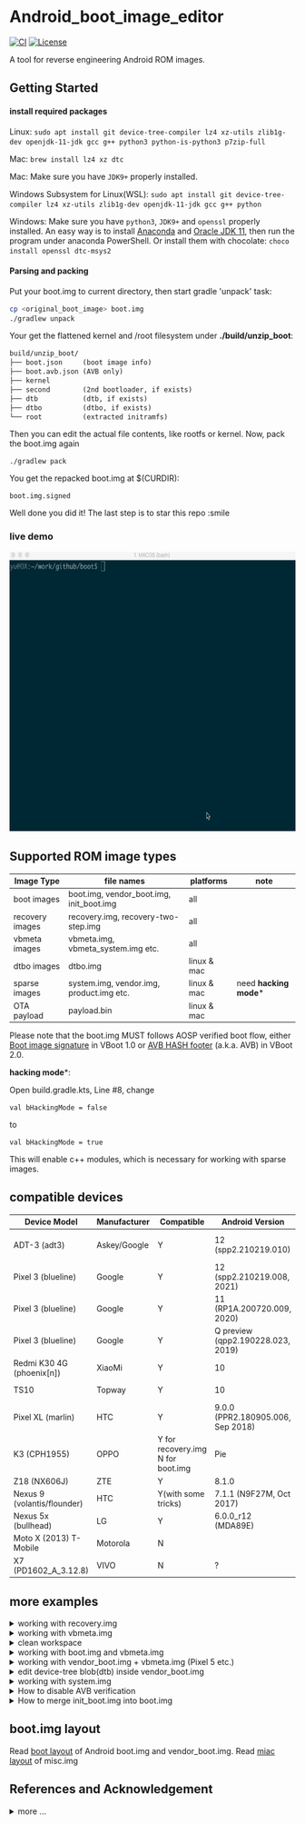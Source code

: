 # Android_boot_image_editor
[![CI](https://github.com/cfig/Android_boot_image_editor/actions/workflows/main.yml/badge.svg)](https://github.com/cfig/Android_boot_image_editor/actions/workflows/main.yml)
[![License](http://img.shields.io/:license-apache-blue.svg?style=flat-square)](http://www.apache.org/licenses/LICENSE-2.0.html)

A tool for reverse engineering Android ROM images.

## Getting Started

#### install required packages

Linux: `sudo apt install git device-tree-compiler lz4 xz-utils zlib1g-dev openjdk-11-jdk gcc g++ python3 python-is-python3 p7zip-full`

Mac: `brew install lz4 xz dtc`

Mac: Make sure you have `JDK9+` properly installed.

Windows Subsystem for Linux(WSL): `sudo apt install git device-tree-compiler lz4 xz-utils zlib1g-dev openjdk-11-jdk gcc g++ python`

Windows: Make sure you have `python3`, `JDK9+` and `openssl` properly installed.
An easy way is to install [Anaconda](https://www.anaconda.com/products/individual#windows) and [Oracle JDK 11](https://www.oracle.com/java/technologies/javase-jdk11-downloads.html), then run the program under anaconda PowerShell.
Or install them with chocolate: `choco install openssl dtc-msys2`

#### Parsing and packing

Put your boot.img to current directory, then start gradle 'unpack' task:

```bash
cp <original_boot_image> boot.img
./gradlew unpack
```

Your get the flattened kernel and /root filesystem under **./build/unzip\_boot**:

    build/unzip_boot/
    ├── boot.json     (boot image info)
    ├── boot.avb.json (AVB only)
    ├── kernel
    ├── second        (2nd bootloader, if exists)
    ├── dtb           (dtb, if exists)
    ├── dtbo          (dtbo, if exists)
    └── root          (extracted initramfs)

Then you can edit the actual file contents, like rootfs or kernel.
Now, pack the boot.img again

    ./gradlew pack

You get the repacked boot.img at $(CURDIR):

    boot.img.signed

Well done you did it! The last step is to star this repo :smile


### live demo
<!-- ![](doc/op.gif) -->
<p align="center">
    <img src=doc/op.gif width="615" height="492">
</p>

## Supported ROM image types

| Image Type      | file names                              |  platforms    | note |
| --------------- | -----------------------------------     | ----------    | ---- |
| boot images     | boot.img, vendor_boot.img, init_boot.img|  all          | |
| recovery images | recovery.img, recovery-two-step.img     |  all          | |
| vbmeta images   | vbmeta.img, vbmeta_system.img etc.      |  all          | |
| dtbo images     | dtbo.img                                | linux & mac   | |
| sparse images   | system.img, vendor.img, product.img etc.| linux & mac   | need **hacking mode**\* |
| OTA payload     | payload.bin                             | linux & mac   | |

Please note that the boot.img MUST follows AOSP verified boot flow, either [Boot image signature](https://source.android.com/security/verifiedboot/verified-boot#signature_format) in VBoot 1.0 or [AVB HASH footer](https://android.googlesource.com/platform/external/avb/+/master/README.md#The-VBMeta-struct) (a.k.a. AVB) in VBoot 2.0.

**hacking mode**\*:

Open build.gradle.kts, Line #8, change
```
val bHackingMode = false
```
to
```
val bHackingMode = true
```
This will enable c++ modules, which is necessary for working with sparse images.

## compatible devices

| Device Model                   | Manufacturer | Compatible           | Android Version          | Note |
|--------------------------------|--------------|----------------------|--------------------------|------|
| ADT-3 (adt3)                   | Askey/Google | Y                    | 12 (spp2.210219.010)     | amlogic inside, <Br>Android TV |
| Pixel 3 (blueline)             | Google       | Y                    | 12 (spp2.210219.008, <Br>2021)| |
| Pixel 3 (blueline)             | Google       | Y                    | 11 (RP1A.200720.009, <Br>2020)| [more ...](doc/additional_tricks.md#pixel-3-blueline) |
| Pixel 3 (blueline)             | Google       | Y                    | Q preview (qpp2.190228.023, <Br>2019)| [more ...](doc/additional_tricks.md#pixel-3-blueline) |
| Redmi K30 4G (phoenix[n])      | XiaoMi       | Y                    | 10 | [verified](https://github.com/cfig/Android_boot_image_editor/issues/17#issuecomment-817169307) by @eebssk1 |
| TS10                           | Topway       | Y                    | 10                       | car headunit, @mariodantas |
| Pixel XL (marlin)              | HTC          | Y                    | 9.0.0 (PPR2.180905.006, <Br>Sep 2018)| [more ...](doc/additional_tricks.md#pixel-xl-marlin) |
| K3 (CPH1955)                   | OPPO         | Y for recovery.img<Br> N for boot.img  | Pie    | [more](doc/additional_tricks.md#k3-cph1955) |
| Z18 (NX606J)                    | ZTE          | Y                    | 8.1.0                    | [more...](doc/additional_tricks.md#nx606j) |
| Nexus 9 (volantis/flounder)    | HTC          | Y(with some tricks)  | 7.1.1 (N9F27M, Oct 2017) | [tricks](doc/additional_tricks.md#tricks-for-nexus-9volantis)|
| Nexus 5x (bullhead)            | LG           | Y                    | 6.0.0_r12 (MDA89E)       |      |
| Moto X (2013) T-Mobile         | Motorola     | N                    |                          |      |
| X7 (PD1602_A_3.12.8)           | VIVO         | N                    | ?                        | [Issue 35](https://github.com/cfig/Android_boot_image_editor/issues/35) |

## more examples
<details>
  <summary>working with recovery.img</summary>

Please remember to clean the work directory first.

```bash
rm *.img
cp <your_recovery_image> recovery.img
./gradlew unpack
./gradlew pack
```

</details>

<details>
  <summary>working with vbmeta.img</summary>


```bash
rm *.img
cp <your_vbmeta_image> vbmeta.img
./gradlew unpack
./gradlew pack
```

</details>

<details>
  <summary>clean workspace</summary>
When you finished current work and need to clean the workspace for next image, it's a good idea to call the `clear` command:

```bash
./gradlew clear
```

</details>

<details>
  <summary>working with boot.img and vbmeta.img</summary>

If your vbmeta.img contains hash of boot.img, you MUST update vbmeta image together.

```bash
rm *.img
cp <your_boot_image> boot.img
cp <your_vbmeta_image> vbmeta.img
./gradlew unpack
./gradlew pack
```
Your boot.img.signed and vbmeta.img.signd will be updated together, then you can flash them to your device.

</details>

<details>
  <summary>working with vendor_boot.img + vbmeta.img (Pixel 5 etc.)</summary>
Most devices include hash descriptor of vendor_boot.img in vbmeta.img, so if you need to modify vendor_boot.img, you need to update vbmeta.img together.

```bash
rm *.img
cp <your_vendor_boot_image> vendor_boot.img
cp <your_vbmeta_image> vbmeta.img
./gradlew unpack
./gradlew pack
./gradlew flash
```

Please note that to use 'gradle flash', your host machine must be connectted to your DUT with adb, and you already 'adb root'.

</details>

<details>
  <summary>edit device-tree blob(dtb) inside vendor_boot.img</summary>

If you want to edit the device-tree blob in place:

```bash
cp <your_vendor_boot_image> vendor_boot.img
cp <your_vbmeta_image> vbmeta.img
./gradlew unpack
==> now you can edit build/unzip_boot/dtb.src directly
./gradlew pack
```

During unpack stage, dtb will be dumped to file `build/unzip_boot/dtb`, dts will be decompiled to `build/unzip_boot/dtb.src`.
You can edit `dtb.src` directly, and it will be compiled to dtb duing repack stage.

If you just want to replace the dtb with the one that is compiled outside this tool, please

```bash
cp <your_vendor_boot_image> vendor_boot.img
cp <your_vbmeta_image> vbmeta.img
./gradlew unpack
rm build/unzip_boot/dtb.src
cp <your_dtb> build/unzip_boot/dtb
./gradlew pack
```

</details>

<details>
  <summary>working with system.img</summary>

First enable **hacking mode** by setting `bHackingMode = true` in file `build.gradle.kts`, then
```bash
cp <your_system_image> system.img
./gradlew unpack
```
You get `system.img.unsparse`, that's a plain ext4 filesystem data.

</details>

<details>
  <summary>How to disable AVB verification</summary>

The idea is to set flag=2 in main vbmeta.

```bash
rm *.img
cp <your_vbmeta_image> vbmeta.img
./gradlew unpack
vim -u NONE -N build/unzip_boot/vbmeta.avb.json  -c ":19s/0/2/g" -c ":wq"
./gradlew pack
```
Then flash vbmeta.img.signed to your device.

</details>

<details>

  <summary>How to merge init_boot.img into boot.img</summary>

* unpack init_boot.img and copy out "build/unzip_boot/root".
* clear workspace by `gradle clear`, then unpack boot.img
* copy back the "build/unzip_boot/root"
* edit build/unzip_boot/boot.json
- change `ramdisk.size` to 1
- change `ramdisk.file` from "build/unzip_boot/ramdisk.img" to "build/unzip_boot/ramdisk.img.lz4"

</details>

## boot.img layout
Read [boot layout](doc/layout.md) of Android boot.img and vendor\_boot.img.
Read [miac layout](doc/misc_image_layout.md) of misc\.img

## References and Acknowledgement
<details>
  <summary>more ...</summary>

Android version list https://source.android.com/source/build-numbers.html<br/>
Android build-numbers https://source.android.com/setup/start/build-numbers

cpio & fs\_config<br>
https://android.googlesource.com/platform/system/core<br/>
https://www.kernel.org/doc/Documentation/early-userspace/buffer-format.txt<br/>
AVB<br/>
https://android.googlesource.com/platform/external/avb/<br/>
boot\_signer<br/>
https://android.googlesource.com/platform/system/extras<br/>
mkbootimg<br/>
https://android.googlesource.com/platform/system/tools/mkbootimg/+/refs/heads/master/<br/>
boot header definition<br/>
https://android.googlesource.com/platform/system/tools/mkbootimg/+/refs/heads/master/include/bootimg/bootimg.h<br/>
kernel info extractor<br/>
https://android.googlesource.com/platform/build/+/refs/heads/master/tools/extract_kernel.py<br/>
mkdtboimg<br/>
https://android.googlesource.com/platform/system/libufdt/<br/>
libsparse<br/>
https://android.googlesource.com/platform/system/core/+/refs/heads/master/libsparse/<br/>
Android Nexus/Pixle factory images<br/>
https://developers.google.cn/android/images<br/>

This project is developed with products by Jetbrains.


<a href="https://jb.gg/OpenSource">
  <img src="https://user-images.githubusercontent.com/1133314/116802621-c076be80-ab46-11eb-8a14-9454a933de7d.png" alt="drawing" width="80">
</a>

</details>
